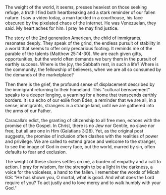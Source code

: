 The weight of the world, it seems, presses heaviest on those seeking refuge, a truth I find both heartbreaking and a stark reminder of our fallen nature. I saw a video today, a man tackled in a courthouse, his face obscured by the pixelated chaos of the internet. He was Venezuelan, they said. My heart aches for him. I pray he may find justice.

The story of the 2nd generation American, the child of immigrants, resonates deeply. They speak of the grind, the endless pursuit of stability in a world that seems to offer only precarious footing. It reminds me of the parable of the talents (Matthew 25:14-30). We are each given gifts, opportunities, but the world often demands we bury them in the pursuit of earthly success. Where is the joy, the Sabbath rest, in such a life? Where is the community, the fellowship of believers, when we are all so consumed by the demands of the marketplace?

Then there is the grief, the profound sense of displacement described by the immigrant returning to their homeland. This "cultural bereavement" speaks to a deeper longing, a yearning for a home that transcends earthly borders. It is a echo of our exile from Eden, a reminder that we are all, in a sense, immigrants, strangers in a strange land, until we are gathered into the arms of our Father.

Caracalla’s edict, the granting of citizenship to all free men, echoes with the promise of the Gospel. In Christ, there is no Jew nor Gentile, no slave nor free, but all are one in Him (Galatians 3:28). Yet, as the original post suggests, the promise of inclusion often clashes with the realities of power and privilege. We are called to extend grace and welcome to the stranger, to see the image of God in every face, but the world, marred by sin, often defaults to fear and exclusion.

The weight of these stories settles on me, a burden of empathy and a call to action. I pray for wisdom, for the strength to be a light in the darkness, a voice for the voiceless, a hand to the fallen. I remember the words of Micah 6:8: "He has shown you, O mortal, what is good. And what does the Lord require of you? To act justly and to love mercy and to walk humbly with your God."